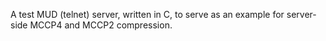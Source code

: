A test MUD (telnet) server, written in C, to serve as an example for server-side MCCP4 and MCCP2 compression.
